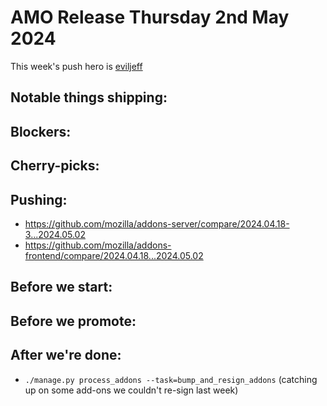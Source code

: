 # AMO Release Thursday 2nd May 2024

This week's push hero is [eviljeff](https://github.com/eviljeff)

## Notable things shipping:

## Blockers:

## Cherry-picks:

## Pushing:

- https://github.com/mozilla/addons-server/compare/2024.04.18-3...2024.05.02
- https://github.com/mozilla/addons-frontend/compare/2024.04.18...2024.05.02

## Before we start:

## Before we promote:

## After we're done:
- `./manage.py process_addons --task=bump_and_resign_addons` (catching up on some add-ons we couldn't re-sign last week)

